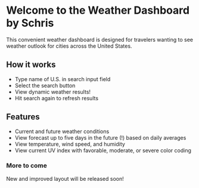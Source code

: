 # Welcome to the Weather Dashboard by Schris

This convenient weather dashboard is designed for travelers wanting to see weather outlook for cities across the United States.

## How it works
* Type name of U.S. in search input field
* Select the search button
* View dynamic weather results!
* Hit search again to refresh results

## Features
* Current and future weather conditions
* View forecast up to five days in the future (!) based on daily averages
* View temperature, wind speed, and humidity
* View current UV index with favorable, moderate, or severe color coding

### More to come

New and improved layout will be released soon!
